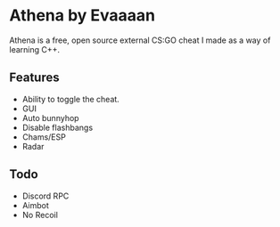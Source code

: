 # Athena by Evaaaan
Athena is a free, open source external CS:GO cheat I made as a way of learning C++.
## Features
 - Ability to toggle the cheat.
 - GUI
 - Auto bunnyhop
 - Disable flashbangs
 - Chams/ESP
 - Radar
## Todo
 - Discord RPC
 - Aimbot
 - No Recoil